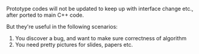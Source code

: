 
Prototype codes will not be updated to keep up with interface
change etc., after ported to main C++ code.

But they're useful in the following scenarios:

1. You discover a bug, and want to make sure correctness of algorithm
2. You need pretty pictures for slides, papers etc.
